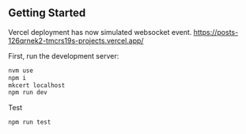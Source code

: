 ## Getting Started
Vercel deployment has now simulated websocket event.
https://posts-126qrnek2-tmcrs19s-projects.vercel.app/

First, run the development server:

```bash
nvm use
npm i
mkcert localhost
npm run dev
```
Test
```bash
npm run test
```

